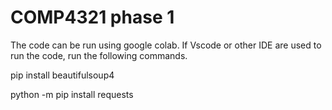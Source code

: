 # COMP4321 phase 1
The code can be run using google colab. If Vscode or other IDE are used to run the code, run the following commands.

pip install beautifulsoup4

python -m pip install requests

